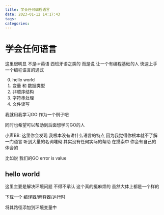 ```yaml
---
title: 学会任何编程语言
date: 2023-01-12 14:17:43
tags:
categories:
---
```


# 学会任何语言

这里很明显 不是☞英语 西班牙语之类的 而是说 让一个有编程基础的人 快速上手一个编程语言的通式

0.   hello world
1.   变量 和 数据类型
2.   非顺序结构
3.   字符串处理
4.   文件读写

我就用我学习GO 作为一个例子吧 

同时也希望可以帮助到后面想学习GO的人

小声BB: 这里你会发现 我根本没有讲什么语言的特点 因为我觉得你根本就不了解一门语言 听到大量的名词堆砌 其实没有任何实际的帮助 在摸索中 你会有自己的体会的 

比如说 我们的GO error is value

## hello world 

这里主要是解决环境问题 不得不承认 这个真的挺麻烦的 虽然大体上都是一个样的 

下载一个 编译器/解释器/运行时

将其路径添加到环境变量中

